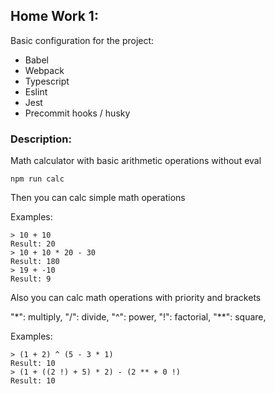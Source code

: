 ## Home Work 1:

Basic configuration for the project:

- Babel
- Webpack
- Typescript
- Eslint
- Jest
- Precommit hooks / husky

### Description:

Math calculator with basic arithmetic operations without eval

`npm run calc`

Then you can calc simple math operations

Examples:

```
> 10 + 10
Result: 20
> 10 + 10 * 20 - 30
Result: 180
> 19 + -10
Result: 9
```

Also you can calc math operations with priority and brackets

"\*": multiply,
"/": divide,
"^": power,
"!": factorial,
"\*\*": square,

Examples:

```
> (1 + 2) ^ (5 - 3 * 1)
Result: 10
> (1 + ((2 !) + 5) * 2) - (2 ** + 0 !)
Result: 10
```

